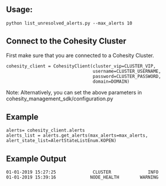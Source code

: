 ## Usage: 
```
python list_unresolved_alerts.py --max_alerts 10
```

## Connect to the Cohesity Cluster
First make sure that you are connected to a Cohesity Cluster.
```
cohesity_client = CohesityClient(cluster_vip=CLUSTER_VIP,
                                 username=CLUSTER_USERNAME, 
                                 password=CLUSTER_PASSWORD,
                                 domain=DOMAIN)
```
Note: Alternatively, you can set the above parameters in cohesity_management_sdk/configuration.py

## Example
``` 
alerts= cohesity_client.alerts
alerts_list = alerts.get_alerts(max_alerts=max_alerts, alert_state_list=AlertStateListEnum.KOPEN)
```


## Example Output
```
01-01-2019 15:27:25              CLUSTER              INFO
01-01-2019 15:39:16             NODE_HEALTH        WARNING

```

